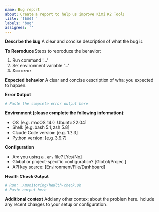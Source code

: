```yaml
---
name: Bug report
about: Create a report to help us improve Kimi K2 Tools
title: '[BUG] '
labels: 'bug'
assignees: ''
---
```


**Describe the bug**
A clear and concise description of what the bug is.

**To Reproduce**
Steps to reproduce the behavior:
1. Run command '...'
2. Set environment variable '...'
3. See error

**Expected behavior**
A clear and concise description of what you expected to happen.

**Error Output**
```bash
# Paste the complete error output here
```

**Environment (please complete the following information):**
- OS: [e.g. macOS 14.0, Ubuntu 22.04]
- Shell: [e.g. bash 5.1, zsh 5.8]
- Claude Code version: [e.g. 1.2.3]
- Python version: [e.g. 3.9.7]

**Configuration**
- Are you using a `.env` file? [Yes/No]
- Global or project-specific configuration? [Global/Project]
- API key source: [Environment/File/Dashboard]

**Health Check Output**
```bash
# Run: ./monitoring/health-check.sh
# Paste output here
```

**Additional context**
Add any other context about the problem here. Include any recent changes to your setup or configuration.
